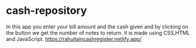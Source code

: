 # cash-repository
In this app you enter your bill amount and the cash given and by clicking on the button we get the number of notes to return. 
 It is made using CSS,HTML and JavaScript.
 https://rahuljaincashregister.netlify.app/

